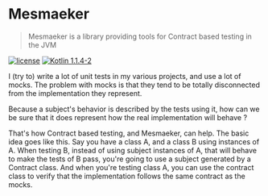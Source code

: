 # Mesmaeker


> Mesmaeker is a library providing tools for Contract based testing in the JVM

[![license](https://img.shields.io/github/license/mashape/apistatus.svg)](https://opensource.org/licenses/MIT)
[![Kotlin 1.1.4-2](https://img.shields.io/badge/Kotlin-1.1.4--2-blue.svg)](http://kotlinlang.org)

I (try to) write a lot of unit tests in my various projects, and use a lot of mocks. The problem with mocks is that they
tend to be totally disconnected from the implementation they represent.

Because a subject's behavior is described by the tests using it, how can we be sure that it does represent how the real
implementation will behave ?

That's how Contract based testing, and Mesmaeker, can help. The basic idea goes like this. Say you have a class A, and a
class B using instances of A. When testing B, instead of using subject instances of A, that will behave to make the tests of
B pass, you're going to use a subject generated by a Contract class. And when you're testing class A, you can use the contract
class to verify that the implementation follows the same contract as the mocks.
